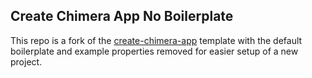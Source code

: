 ## Create Chimera App No Boilerplate

This repo is a fork of the [create-chimera-app](https://github.com/Recon-Fuzz/create-chimera-app) template with the default boilerplate and example properties removed for easier setup of a new project.


